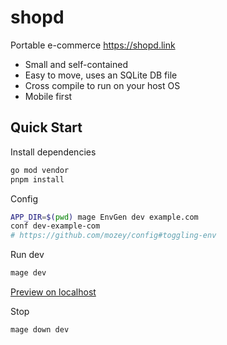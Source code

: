 # shopd

Portable e-commerce https://shopd.link
- Small and self-contained
- Easy to move, uses an SQLite DB file
- Cross compile to run on your host OS
- Mobile first


## Quick Start

Install dependencies
```bash
go mod vendor
pnpm install
```

Config
```bash
APP_DIR=$(pwd) mage EnvGen dev example.com
conf dev-example-com
# https://github.com/mozey/config#toggling-env
```

Run dev
```bash
mage dev
```

[Preview on localhost](https://localhost:8443)

Stop
```bash
mage down dev
```
